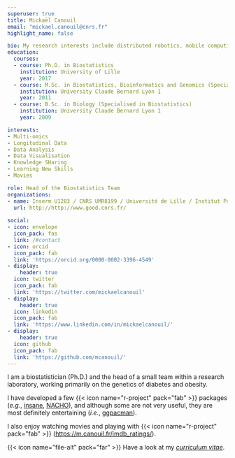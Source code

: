 ```yaml
---
superuser: true
title: Mickaël Canouil
email: "mickael.canouil@cnrs.fr"
highlight_name: false

bio: My research interests include distributed robotics, mobile computing and programmable matter.
education:
  courses:
  - course: Ph.D. in Biostatistics
    institution: University of Lille
    year: 2017
  - course: M.Sc. in Biostatistics, Bioinformatics and Genomics (Specialised in Biostatistics)
    institution: University Claude Bernard Lyon 1
    year: 2011
  - course: B.Sc. in Biology (Specialised in Biostatistics)
    institution: University Claude Bernard Lyon 1
    year: 2009

interests:
- Multi-omics
- Longitudinal Data
- Data Analysis
- Data Visualisation
- Knowledge SHaring
- Learning New Skills
- Movies

role: Head of the Biostatistics Team
organizations:
- name: Inserm U1283 / CNRS UMR8199 / Université de Lille / Institut Pasteur de Lille / CHU Lille
  url: http://http://www.good.cnrs.fr/
  
social:
- icon: envelope
  icon_pack: fas
  link: /#contact
- icon: orcid
  icon_pack: fab
  link: 'https://orcid.org/0000-0002-3396-4549'
- display:
    header: true
  icon: twitter
  icon_pack: fab
  link: 'https://twitter.com/mickaelcanouil'
- display:
    header: true
  icon: linkedin
  icon_pack: fab
  link: 'https://www.linkedin.com/in/mickaelcanouil/'
- display:
    header: true
  icon: github
  icon_pack: fab
  link: 'https://github.com/mcanouil/'
---
```


I am a biostatistician (Ph.D.) and the head of a small team within a research laboratory, working primarily on the genetics of diabetes and obesity.

I have developed a few {{< icon name="r-project" pack="fab" >}} packages (_e.g._, [insane](https://cran.r-project.org/package=insane), [NACHO](https://cran.r-project.org/package=NACHO)), and although some are not very useful, they are most definitely entertaining (_i.e._, [ggpacman](https://cran.r-project.org/package=insane)).

I also enjoy watching movies and playing with {{< icon name="r-project" pack="fab" >}} (https://m.canouil.fr/imdb_ratings/).

{{< icon name="file-alt" pack="far" >}} Have a look at my [_curriculum vitae_](https://m.canouil.fr/curriculum_vitae/).
